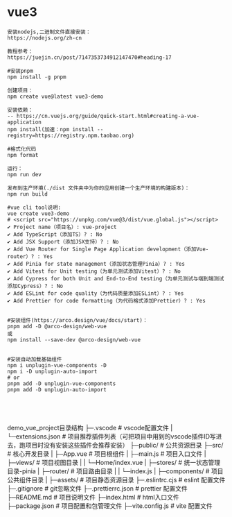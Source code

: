 # vue3

```doc 
安装nodejs,二进制文件直接安装：
https://nodejs.org/zh-cn

教程参考：
https://juejin.cn/post/7147353734912147470#heading-17

#安装pnpm
npm install -g pnpm

创建项目：
npm create vue@latest vue3-demo

安装依赖：
-- https://cn.vuejs.org/guide/quick-start.html#creating-a-vue-application
npm install(加速：npm install --registry=https://registry.npm.taobao.org)

#格式化代码
npm format

运行：
npm run dev

发布到生产环境(./dist 文件夹中为你的应用创建一个生产环境的构建版本)：
npm run build

#vue cli tool说明:
vue create vue3-demo
# <script src="https://unpkg.com/vue@3/dist/vue.global.js"></script>
✔ Project name（项目名）: vue-project
✔ Add TypeScript（添加TS）? : No
✔ Add JSX Support（添加JSX支持）? : No
✔ Add Vue Router for Single Page Application development（添加Vue-router）? : Yes
✔ Add Pinia for state management（添加状态管理Pinia）? : Yes
✔ Add Vitest for Unit testing（为单元测试添加Vitest）? : No
✔ Add Cypress for both Unit and End-to-End testing（为单元测试与端到端测试添加Cypress）? : No
✔ Add ESLint for code quality（为代码质量添加ESLint）? : Yes
✔ Add Prettier for code formatting（为代码格式添加Prettier）? : Yes


#安装组件(https://arco.design/vue/docs/start)：
pnpm add -D @arco-design/web-vue
或
npm install --save-dev @arco-design/web-vue


#安装自动加载基础组件
npm i unplugin-vue-components -D
npm i -D unplugin-auto-import
# or
pnpm add -D unplugin-vue-components
pnpm add -D unplugin-auto-import





```

demo_vue_project目录结构
├─.vscode # vscode配置文件
| └─extensions.json # 项目推荐插件列表（可把项目中用到的vscode插件ID写进去，跑项目时没有安装这些插件会推荐安装）
├─public/ # 公共资源目录
├─src/ # 核心开发目录
| ├─App.vue # 项目根组件
| ├─main.js # 项目入口文件
| ├─views/ # 项目视图目录
| | └─Home/index.vue
| ├─stores/ # 统一状态管理目录-pinia
| ├─router/ # 项目路由目录
| | └─index.js
| ├─components/ # 项目公共组件目录
| ├─assets/ # 项目静态资源目录
├─.eslintrc.cjs # eslint 配置文件
├─.gitignore # git忽略文件
├─.prettierrc.json # prettier 配置文件
├─README.md # 项目说明文件
├─index.html # html入口文件
├─package.json # 项目配置和包管理文件
├─vite.config.js # vite 配置文件




